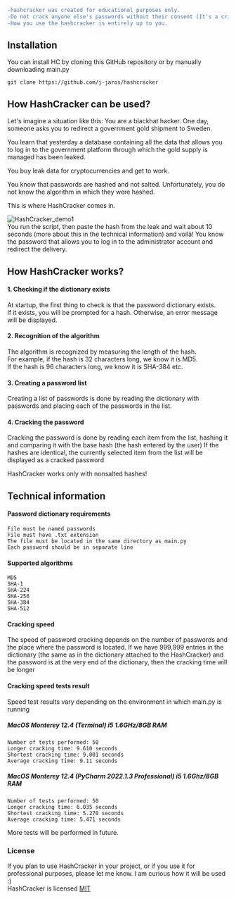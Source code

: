 ```diff
-hashcracker was created for educational purposes only. 
-Do not crack anyone else's passwords without their consent (It's a crime!) 
-How you use the hashcracker is entirely up to you.
```
## Installation
You can install HC by cloning this GitHub repository or by manually downloading main.py
```
git clone https://github.com/j-jaros/hashcracker
```
## How HashCracker can be used?
Let's imagine a situation like this:
You are a blackhat hacker. One day, someone asks you to redirect a government gold shipment to Sweden.

You learn that yesterday a database containing all the data that allows you to log in to the government platform through which the gold supply is managed has been leaked.

You buy leak data for cryptocurrencies and get to work.

You know that passwords are hashed and not salted. Unfortunately, you do not know the algorithm in which they were hashed.

This is where HashCracker comes in.

![HashCracker_demo1](https://i.ibb.co/wrfXfbp/HC1.png)\
You run the script, then paste the hash from the leak and wait about 10 seconds (more about this in the technical information)
and voilà! 
You know the password that allows you to log in to the administrator account and redirect the delivery.

## How HashCracker works?
#### 1. Checking if the dictionary exists
At startup, the first thing to check is that the password dictionary exists.\
If it exists, you will be prompted for a hash.
Otherwise, an error message will be displayed.

#### 2. Recognition of the algorithm
The algorithm is recognized by measuring the length of the hash.\
For example, if the hash is 32 characters long, we know it is MD5.\
If the hash is 96 characters long, we know it is SHA-384 etc.
#### 3. Creating a password list
Creating a list of passwords is done by reading the dictionary with passwords and placing each of the passwords in the list.
#### 4. Cracking the password
Cracking the password is done by reading each item from the list, hashing it and comparing it with the base hash (the hash entered by the user)
If the hashes are identical, the currently selected item from the list will be displayed as a cracked password

HashCracker works only with nonsalted hashes!

## Technical information
#### Password dictionary requirements
```
File must be named passwords
File must have .txt extension
The file must be located in the same directory as main.py
Each password should be in separate line
```
#### Supported algorithms
```
MD5
SHA-1 
SHA-224
SHA-256
SHA-384
SHA-512
```
#### Cracking speed
The speed of password cracking depends on the number of passwords and the place where the password is located.
If we have 999,999 entries in the dictionary (the same as in the dictionary attached to the HashCracker) and the password is at the very end of the dictionary, then the cracking time will be longer
#### Cracking speed tests result
Speed ​​test results vary depending on the environment in which main.py is running
##### MacOS Monterey 12.4 (Terminal) i5 1.6GHz/8GB RAM
```
Number of tests performed: 50
Longer cracking time: 9.610 seconds
Shortest cracking time: 9.001 seconds
Average cracking time: 9.11 seconds
```
##### MacOS Monterey 12.4 (PyCharm 2022.1.3 Professional) i5 1.6Ghz/8GB RAM
```
Number of tests performed: 50
Longer cracking time: 6.035 seconds
Shortest cracking time: 5.270 seconds
Average cracking time: 5.471 seconds
```
More tests will be performed in future.

### License
If you plan to use HashCracker in your project, or if you use it for professional purposes, please let me know. I am curious how it will be used :)\
HashCracker is licensed [MIT](https://github.com/j-jaros/hashcracker/blob/main/LICENSE)
